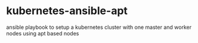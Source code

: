 # kubernetes-ansible-apt
ansible playbook to setup a kubernetes cluster with one master and worker nodes using apt based nodes
